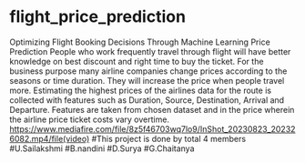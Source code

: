 # flight_price_prediction
Optimizing Flight Booking Decisions Through Machine Learning Price Prediction
People who work frequently travel through flight will have better knowledge on best discount and right time to buy the ticket. For the business purpose many airline companies change prices according to the seasons or time duration. They will increase the price when people travel more. Estimating the highest prices of the airlines data for the route is collected with features such as Duration, Source, Destination, Arrival and Departure. Features are taken from chosen dataset and in the price wherein the airline price ticket costs vary overtime.
https://www.mediafire.com/file/8z5f46703wq7lo9/InShot_20230823_202326082.mp4/file(video)
#This project is done by total 4 members #U.Sailakshmi #B.nandini #D.Surya #G.Chaitanya
